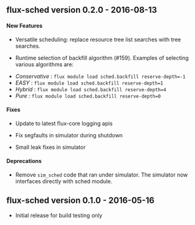 
flux-sched version 0.2.0 - 2016-08-13
-------------------------------------

#### New Features

 * Versatile scheduling: replace resource tree list searches
   with tree searches.

 * Runtime selection of backfill algorithm (#159).
   Examples of selecting various algorithms are:

  - *Conservative* : `flux module load sched.backfill reserve-depth=-1`
  - *EASY*         : `flux module load sched.backfill reserve-depth=1`
  - *Hybrid*       : `flux module load sched.backfill reserve-depth=4`
  - *Pure*         : `flux module load sched.backfill reserve-depth=0`

#### Fixes

 * Update to latest flux-core logging apis

 * Fix segfaults in simulator during shutdown

 * Small leak fixes in simulator

#### Deprecations

 * Remove `sim_sched` code that ran under simulator. The simulator
   now interfaces directly with sched module.

flux-sched version 0.1.0 - 2016-05-16
-------------------------------------

 * Initial release for build testing only
